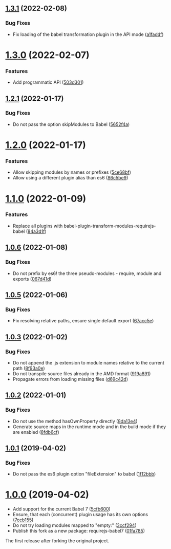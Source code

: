## [1.3.1](https://github.com/prantlf/requirejs-babel/compare/v1.3.0...v1.3.1) (2022-02-08)


### Bug Fixes

* Fix loading of the babel transformation plugin in the API mode ([a1faddf](https://github.com/prantlf/requirejs-babel/commit/a1faddf955946a3cc0bb87de406961a017eba6eb))

# [1.3.0](https://github.com/prantlf/requirejs-babel/compare/v1.2.1...v1.3.0) (2022-02-07)


### Features

* Add programmatic API ([503d301](https://github.com/prantlf/requirejs-babel/commit/503d301b604e13df5dfbccf1703382a86b8a2a8a))

## [1.2.1](https://github.com/prantlf/requirejs-babel/compare/v1.2.0...v1.2.1) (2022-01-17)


### Bug Fixes

* Do not pass the option skipModules to Babel ([5652f4a](https://github.com/prantlf/requirejs-babel/commit/5652f4af4e21a8f84b7c0439773a886ddc2ed53c))

# [1.2.0](https://github.com/prantlf/requirejs-babel/compare/v1.1.0...v1.2.0) (2022-01-17)


### Features

* Allow skipping modules by names or prefixes ([5ce68bf](https://github.com/prantlf/requirejs-babel/commit/5ce68bf66599c6e434ceea50789456e5ae52ede7))
* Allow using a different plugin alias than es6 ([86c5be9](https://github.com/prantlf/requirejs-babel/commit/86c5be9e9d972f18e62115980a088c4993496982))

# [1.1.0](https://github.com/prantlf/requirejs-babel/compare/v1.0.6...v1.1.0) (2022-01-09)


### Features

* Replace all plugins with babel-plugin-transform-modules-requirejs-babel ([84a3d1f](https://github.com/prantlf/requirejs-babel/commit/84a3d1f9bc162532658e9aa00ebe7df2782ccbb1))

## [1.0.6](https://github.com/prantlf/requirejs-babel/compare/v1.0.5...v1.0.6) (2022-01-08)


### Bug Fixes

* Do not prefix by es6! the three pseudo-modules - require, module and exports ([067d41d](https://github.com/prantlf/requirejs-babel/commit/067d41d4132d8551cba32946a5445bb376f307dc))

## [1.0.5](https://github.com/prantlf/requirejs-babel/compare/v1.0.4...v1.0.5) (2022-01-06)


### Bug Fixes

* Fix resolving relative paths, ensure single default export ([67acc5e](https://github.com/prantlf/requirejs-babel/commit/67acc5eb214f8c68ff9bfac2d0ad6f071322410c))

## [1.0.3](https://github.com/prantlf/requirejs-babel/compare/v1.0.2...v1.0.3) (2022-01-02)


### Bug Fixes

* Do not append the .js extension to module names relative to the current path ([8f93a0e](https://github.com/prantlf/requirejs-babel/commit/8f93a0e60f2eb96cd16aafd4a46de90a409f0b1b))
* Do not transpile source files already in the AMD format ([919a891](https://github.com/prantlf/requirejs-babel/commit/919a89195d7019cfddebc18b4580a3f3b71a0a16))
* Propagate errors from loading missing files ([d69c42d](https://github.com/prantlf/requirejs-babel/commit/d69c42d2d45e0c3b8e1441485bd2b5669f0a84da))

## [1.0.2](https://github.com/prantlf/requirejs-babel/compare/v1.0.1...v1.0.2) (2022-01-01)


### Bug Fixes

* Do not use the method hasOwnProperty directly ([8da13e4](https://github.com/prantlf/requirejs-babel/commit/8da13e4e7720fe07f3d21eaec936adcc16b52c15))
* Generate source maps in the runtime mode and in the build mode if they are enabled ([8fdb6cf](https://github.com/prantlf/requirejs-babel/commit/8fdb6cf30c34dda7b384d238773411b4d2ce9bdb))

## [1.0.1](https://github.com/prantlf/requirejs-babel/compare/v1.0.0...v1.0.1) (2019-04-02)


### Bug Fixes

* Do not pass the es6 plugin option "fileExtension" to babel ([1f12bbb](https://github.com/prantlf/requirejs-babel/commit/1f12bbbefa447df2267a864107b82bd7ac2c3643))

# [1.0.0](https://github.com/prantlf/requirejs-babel/compare/0.0.9...v1.0.0) (2019-04-02)

* Add support for the current Babel 7 ([5cfb600](https://github.com/prantlf/requirejs-babel/commit/5cfb600095c321593b0152bb60870216ed926a40))
* Ensure, that each (concurrent) plugin usage has its own options ([7ccb155](https://github.com/prantlf/requirejs-babel/commit/7ccb1552cfe156766059f35f08127cd0548a2997))
* Do not try loading modules mapped to "empty:" ([3ccf294](https://github.com/prantlf/requirejs-babel/commit/3ccf294b26f490d2bf58451bd3dba146cebb7b0f))
* Publish this fork as a new package: requirejs-babel7 ([01fa785](https://github.com/prantlf/requirejs-babel/commit/01fa7854208349036c6871842242c978a3e05496))

The first release after forking the original project.

